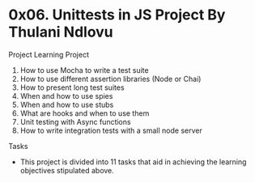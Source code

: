 0x06. Unittests in JS Project By Thulani Ndlovu
===============================================
Project Learning Project
1. How to use Mocha to write a test suite
2. How to use different assertion libraries (Node or Chai)
3. How to present long test suites
4. When and how to use spies
5. When and how to use stubs
6. What are hooks and when to use them
7. Unit testing with Async functions
8. How to write integration tests with a small node server

Tasks
- This project is divided into 11 tasks that aid in achieving the learning objectives stipulated above.